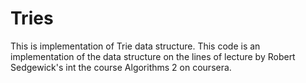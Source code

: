 Tries
=====

This is implementation of Trie data structure. This code is an implementation of the data structure on the lines of lecture by Robert Sedgewick's int the course Algorithms 2 on coursera.
